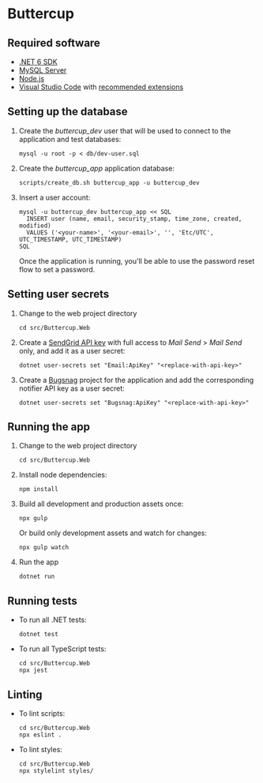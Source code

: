 # Buttercup

## Required software

- [.NET 6 SDK](https://dotnet.microsoft.com/download/dotnet/6.0)
- [MySQL Server](https://dev.mysql.com/downloads/mysql/)
- [Node.js](https://nodejs.org)
- [Visual Studio Code](https://code.visualstudio.com/) with [recommended
  extensions](.vscode/extensions.json)

## Setting up the database

1.  Create the _buttercup_dev_ user that will be used to connect to the
    application and test databases:

        mysql -u root -p < db/dev-user.sql

2.  Create the _buttercup_app_ application database:

        scripts/create_db.sh buttercup_app -u buttercup_dev

3.  Insert a user account:

        mysql -u buttercup_dev buttercup_app << SQL
          INSERT user (name, email, security_stamp, time_zone, created, modified)
          VALUES ('<your-name>', '<your-email>', '', 'Etc/UTC', UTC_TIMESTAMP, UTC_TIMESTAMP)
        SQL

    Once the application is running, you'll be able to use the password reset
    flow to set a password.

## Setting user secrets

1.  Change to the web project directory

        cd src/Buttercup.Web

1.  Create a [SendGrid API key](https://app.sendgrid.com/settings/api_keys) with
    full access to _Mail Send_ > _Mail Send_ only, and add it as a user secret:

        dotnet user-secrets set "Email:ApiKey" "<replace-with-api-key>"

1.  Create a [Bugsnag](https://www.bugsnag.com/) project for the application and
    add the corresponding notifier API key as a user secret:

        dotnet user-secrets set "Bugsnag:ApiKey" "<replace-with-api-key>"

## Running the app

1.  Change to the web project directory

        cd src/Buttercup.Web

2.  Install node dependencies:

        npm install

3.  Build all development and production assets once:

        npx gulp

    Or build only development assets and watch for changes:

        npx gulp watch

4.  Run the app

        dotnet run

## Running tests

- To run all .NET tests:

      dotnet test

- To run all TypeScript tests:

      cd src/Buttercup.Web
      npx jest

## Linting

- To lint scripts:

      cd src/Buttercup.Web
      npx eslint .

- To lint styles:

      cd src/Buttercup.Web
      npx stylelint styles/
